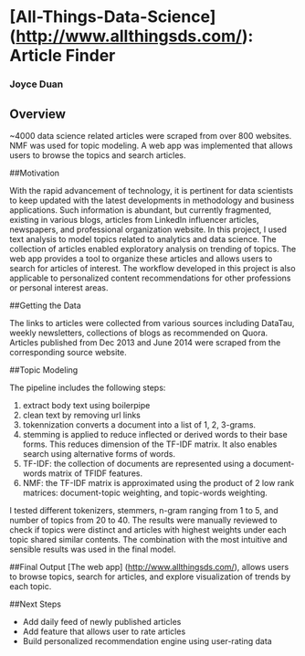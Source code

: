 # [All-Things-Data-Science] (http://www.allthingsds.com/): Article Finder

### Joyce Duan

## Overview
~4000 data science related articles were scraped from over 800 websites. NMF was used for topic modeling.  A web app was implemented that allows users to browse the topics and search articles.   

##Motivation

With the rapid advancement of technology, it is pertinent for data scientists to keep
updated with the latest developments in methodology and business applications. Such
information is abundant, but currently fragmented, existing in various blogs, articles from
LinkedIn influencer articles, newspapers, and professional organization website. In this
project, I used text analysis to model topics related to analytics and
data science. The collection of articles enabled exploratory analysis on trending of
topics. The web app provides a tool to organize these articles and allows users to search for articles of interest. The workflow developed in this project is also applicable to personalized content recommendations for other professions or personal interest areas.

##Getting the Data

The links to articles were collected from various sources including DataTau, weekly newsletters, collections of blogs as recommended on Quora. Articles published from Dec 2013 and June 2014 were scraped from the corresponding source website.

##Topic Modeling

The pipeline includes the following steps:
1. extract body text using boilerpipe
2. clean text by removing url links 
3. tokennization converts a document into a list of 1, 2, 3-grams.
4. stemming is applied to reduce inflected or derived words to their base forms. This reduces dimension of the TF-IDF matrix. It also enables search using alternative forms of words.
5. TF-IDF: the collection of documents are represented using a document-words matrix of TFIDF features.
6. NMF: the TF-IDF matrix is approximated using the product of 2 low rank matrices: document-topic weighting, and topic-words weighting.

I tested different tokenizers, stemmers, n-gram ranging from 1 to 5, and number of topics from 20 to 40. The results were manually reviewed to check if topics were distinct and articles with highest weights under each topic shared similar contents. The combination with the most intuitive and sensible results was used in the final model.

##Final Output
[The web app] (http://www.allthingsds.com/), allows users to browse topics, search for articles, and explore visualization of trends by each topic.

##Next Steps
* Add daily feed of newly published articles
* Add feature that allows user to rate articles
* Build personalized recommendation engine using user-rating data
